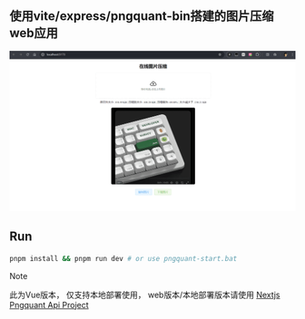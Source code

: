 ## 使用vite/express/pngquant-bin搭建的图片压缩web应用

<!--
## TODO
* [ ] 支持多文件上传和压缩 -->

![alt text](https://github.com/oeyoews/pngquant-project/blob/main/banner.png?raw=true)

## Run

```bash
pnpm install && pnpm run dev # or use pngquant-start.bat
```
<!-- stackblitz pngquant 无权限创建目录, chomd 无效 -->

<!-- ## Build -->

> [!NOTE]
> 此为Vue版本， 仅支持本地部署使用， web版本/本地部署版本请使用 [Nextjs Pngquant Api Project](https://github.com/oeyoews/pngquant-api)
